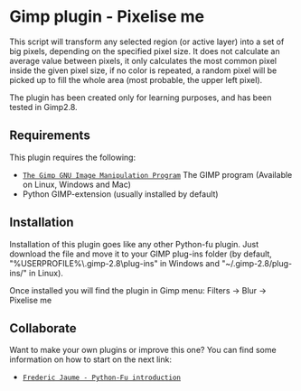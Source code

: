 # Gimp plugin - Pixelise me

This script will transform any selected region (or active layer) into a set of big pixels, depending on the specified pixel size. It does not calculate an average value between pixels, it only calculates the most common pixel inside the given pixel size, if no color is repeated, a random pixel will be picked up to fill the whole area (most probable, the upper left pixel).

The plugin has been created only for learning purposes, and has been tested in Gimp2.8.

## Requirements
This plugin requires the following:
 * [`The Gimp GNU Image Manipulation Program`][URI_TheGimp] The GIMP program (Available on Linux, Windows and Mac)
 * Python GIMP-extension (usually installed by default)

## Installation
Installation of this plugin goes like any other Python-fu plugin. Just download the file and move it to your GIMP plug-ins folder (by default, "%USERPROFILE%\\.gimp-2.8\plug-ins\" in Windows and "~/.gimp-2.8/plug-ins/" in Linux).

Once installed you will find the plugin in Gimp menu: Filters -> Blur -> Pixelise me

## Collaborate
Want to make your own plugins or improve this one? You can find some information on how to start on the next link:
 * [`Frederic Jaume - Python-Fu introduction`][URI_GimpTutorial1]


[URI_TheGimp]: http://www.gimp.org/
[URI_GimpTutorial1]: http://www.exp-media.com/content/extending-gimp-python-python-fu-plugins-part-1